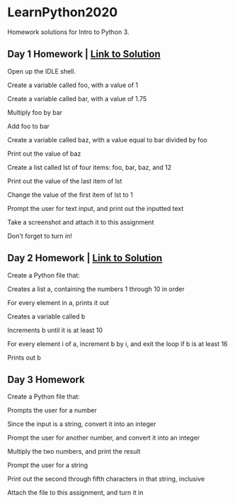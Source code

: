 # LearnPython2020
Homework solutions for Intro to Python 3.

## Day 1 Homework | [Link to Solution](https://github.com/LearnPython-3/LearnPython2020/blob/main/day1_sol.png)
Open up the IDLE shell.

Create a variable called foo, with a value of 1

Create a variable called bar, with a value of 1.75

Multiply foo by bar

Add foo to bar

Create a variable called baz, with a value equal to bar divided by foo

Print out the value of baz

Create a list called lst of four items: foo, bar, baz, and 12

Print out the value of the last item of lst

Change the value of the first item of lst to 1

Prompt the user for text input, and print out the inputted text

Take a screenshot and attach it to this assignment

Don't forget to turn in!

## Day 2 Homework | [Link to Solution](https://github.com/LearnPython-3/LearnPython2020/blob/main/day2_sol.py)

Create a Python file that:

Creates a list a, containing the numbers 1 through 10 in order

For every element in a, prints it out

Creates a variable called b

Increments b until it is at least 10

For every element i of a, increment b by i, and exit the loop if b is at least 16

Prints out b

## Day 3 Homework

Create a Python file that:

Prompts the user for a number

Since the input is a string, convert it into an integer

Prompt the user for another number, and convert it into an integer

Multiply the two numbers, and print the result

Prompt the user for a string

Print out the second through fifth characters in that string, inclusive

Attach the file to this assignment, and turn it in
